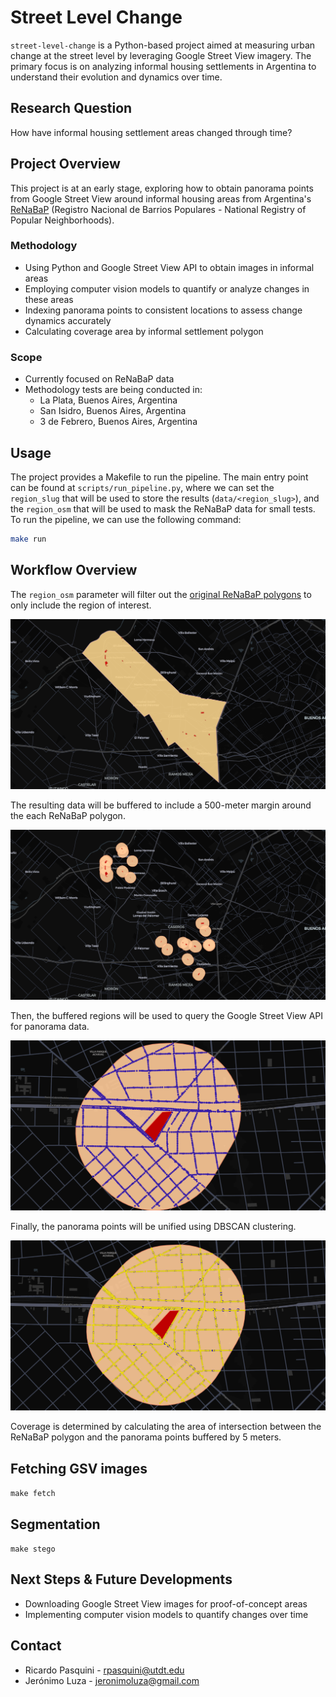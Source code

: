 # Street Level Change

`street-level-change` is a Python-based project aimed at measuring urban change at the street level by leveraging Google Street View imagery. The primary focus is on analyzing informal housing settlements in Argentina to understand their evolution and dynamics over time.

## Research Question

How have informal housing settlement areas changed through time?

## Project Overview

This project is at an early stage, exploring how to obtain panorama points from Google Street View around informal housing areas from Argentina's [ReNaBaP](https://www.argentina.gob.ar/obras-publicas/sisu/renabap) (Registro Nacional de Barrios Populares - National Registry of Popular Neighborhoods).

### Methodology

- Using Python and Google Street View API to obtain images in informal areas
- Employing computer vision models to quantify or analyze changes in these areas
- Indexing panorama points to consistent locations to assess change dynamics accurately
- Calculating coverage area by informal settlement polygon

### Scope

- Currently focused on ReNaBaP data
- Methodology tests are being conducted in:
  - La Plata, Buenos Aires, Argentina
  - San Isidro, Buenos Aires, Argentina
  - 3 de Febrero, Buenos Aires, Argentina

## Usage

The project provides a Makefile to run the pipeline. The main entry point can be found at `scripts/run_pipeline.py`, where we can set the `region_slug` that will be used to store the results (`data/<region_slug>`), and the `region_osm` that will be used to mask the ReNaBaP data for small tests. To run the pipeline, we can use the following command:

```bash
make run
```

## Workflow Overview

The `region_osm` parameter will filter out the [original ReNaBaP polygons](https://www.argentina.gob.ar/obras-publicas/sisu/renabap/mapa) to only include the region of interest.

![Region of interest](./assets/renabap_intersected.png "Region of interest")

The resulting data will be buffered to include a 500-meter margin around the each ReNaBaP polygon.

![Buffered region](./assets/renabap_buffered.png "Buffered region")

Then, the buffered regions will be used to query the Google Street View API for panorama data.

![Panos](./assets/panos.png "Resulting panoramas")

Finally, the panorama points will be unified using DBSCAN clustering.

![DBSCAN](./assets/unified.png "DBSCAN results")

Coverage is determined by calculating the area of intersection between the ReNaBaP polygon and the panorama points buffered by 5 meters.



## Fetching GSV images

```make fetch```

## Segmentation

```make stego```



## Next Steps & Future Developments

- Downloading Google Street View images for proof-of-concept areas
- Implementing computer vision models to quantify changes over time

## Contact

- Ricardo Pasquini - [rpasquini@utdt.edu](mailto:rpasquini@utdt.edu)
- Jerónimo Luza - [jeronimoluza@gmail.com](mailto:jeronimoluza@gmail.com)
